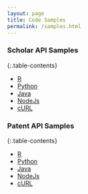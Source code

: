 ```yaml
---
layout: page
title: Code Samples
permalink: /samples.html  
---
```

<!--
{:.table-contents}
- [R](#r)
- [Python](#python)
- [Java](#java)
- [NodeJs](#nodejs)
- [cURL](#curl)
-->


### Scholar API Samples
{:.table-contents}
- [R](samples-scholar.html#r)
- [Python](samples-scholar.html#python)
- [Java](samples-scholar.html#java)
- [NodeJs](samples-scholar.html#nodejs)
- [cURL](samples-scholar.html#curl)


### Patent API Samples
{:.table-contents}
- [R](samples-patent.html#r)
- [Python](samples-patent.html#python)
- [Java](samples-patent.html#java)
- [NodeJs](samples-patent.html#nodejs)
- [cURL](samples-patent.html#curl)
